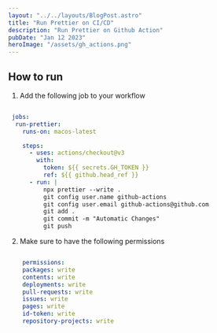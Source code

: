 ```yaml
---
layout: "../../layouts/BlogPost.astro"
title: "Run Prettier on CI/CD"
description: "Run Prettier on Github Action"
pubDate: "Jan 12 2023"
heroImage: "/assets/gh_actions.png"
---
```


## How to run

1. Add the following job to your workflow

```yaml

 jobs:
  run-prettier:
    runs-on: macos-latest

    steps:
      - uses: actions/checkout@v3
        with:
          token: ${{ secrets.GH_TOKEN }}
          ref: ${{ github.head_ref }}
      - run: |
          npx prettier --write .
          git config user.name github-actions
          git config user.email github-actions@github.com
          git add . 
          git commit -m "Automatic Changes" 
          git push

```

2. Make sure to have the following permissions

```yaml

    permissions:
    packages: write
    contents: write
    deployments: write
    pull-requests: write
    issues: write
    pages: write
    id-token: write
    repository-projects: write

```
